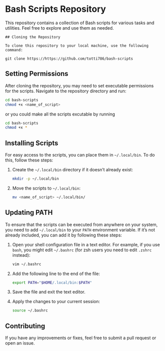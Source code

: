 # Bash Scripts Repository

This repository contains a collection of Bash scripts for various tasks and utilities. Feel free to explore and use them as needed.
```
## Cloning the Repository

To clone this repository to your local machine, use the following command:

git clone https://https://github.com/totti786/bash-scripts
```


## Setting Permissions

After cloning the repository, you may need to set executable permissions for the scripts. Navigate to the repository directory and run:

```bash
cd bash-scripts
chmod +x <name_of_script>
```

or you could make all the scripts excutable by running 

```bash
cd bash-scripts
chmod +x *
```

## Installing Scripts

For easy access to the scripts, you can place them in `~/.local/bin`. To do this, follow these steps:

1. Create the `~/.local/bin` directory if it doesn’t already exist:

    ```bash
    mkdir -p ~/.local/bin
    ```

2. Move the scripts to `~/.local/bin`:

    ```bash
    mv <name_of_script> ~/.local/bin/
    ```

## Updating PATH

To ensure that the scripts can be executed from anywhere on your system, you need to add `~/.local/bin` to your `PATH` environment variable. If it’s not already included, you can add it by following these steps:


1. Open your shell configuration file in a text editor. For example, if you use `bash`, you might edit `~/.bashrc` (for zsh users you need to edit `.zshrc` instead):

    ```bash
    vim ~/.bashrc
    ```

2. Add the following line to the end of the file:

    ```bash
    export PATH="$HOME/.local/bin:$PATH"
    ```

3. Save the file and exit the text editor.

4. Apply the changes to your current session:

    ```bash
    source ~/.bashrc
    ```


## Contributing

If you have any improvements or fixes, feel free to submit a pull request or open an issue.

